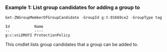 ### Example 1: List group candidates for adding a group to
```powershell
Get-ZNGroupMemberOfGroupCandidate -GroupId g:t:01669ce2 -GroupType tag
```

```output
Id           Name
--           ----
g:c:vcLDMdYI ProtectionPolicy
```

This cmdlet lists group candidates that a group can be added to.